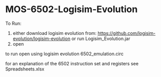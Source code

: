 # MOS-6502-Logisim-Evolution

To Run:
1) either download logisim evolution from: https://github.com/logisim-evolution/logisim-evolution or run Logisim_Evolution.jar
2) open 


to run open using logisim evolution 6502_emulation.circ

for an explanation of the 6502 instruction set and registers see Spreadsheets.xlsx
